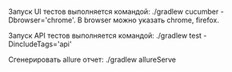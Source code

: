 Запуск UI тестов выполняется командой: ./gradlew cucumber -Dbrowser='chrome'. В browser можно указать chrome, firefox.

Запуск API тестов выполняется командой:  ./gradlew test -DincludeTags='api'

Сгенерировать allure отчет:  ./gradlew allureServe